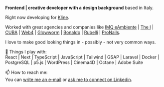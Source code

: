 **Frontend | creative developer with a design background** based in Italy. 

Right now developing for [Kline](https://www.kline.it).

Worked with great agencies and companies like [IMQ eAmbiente](https://www.imqeambiente.com) | [The I](https://www.thei.it) | [CUBA](https://www.cubastudio.it) | [Web4](https://www.web4.online) | [Glowworm](http://www.glowormadv.com/) | [Bonaldo](http://www.bonaldo.it/) | [Rubelli](http://www.rubelli.com/) | [ProNails](http://www.pronails.it/). 

I love to make good looking things in - possibly - not very common ways. 

🔭 Things I play with:  
React | Next | TypeScript | JavaScript | Tailwind | GSAP | Laravel | Docker | PostgreSQL | p5.js | WordPress | Cinema4D | Octane | Adobe Suite

📫 How to reach me:  
You can [write me an e-mail](mailto:caldonfederico@gmail.com) or [ask me to connect on Linkedin](https://www.linkedin.com/in/federicocaldon/).
